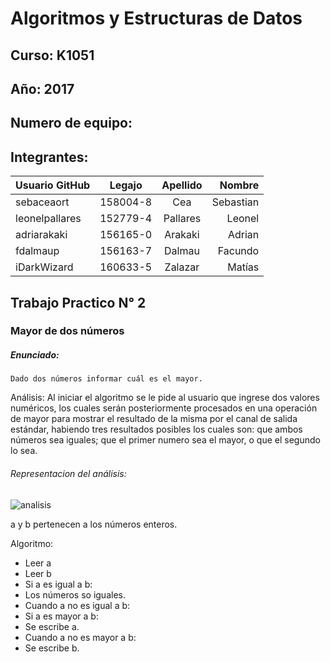 # Algoritmos y Estructuras de Datos

## Curso: K1051

## Año: 2017

## Numero de equipo:

## Integrantes:

| Usuario GitHub |  Legajo  | Apellido | Nombre    |
| -------------  |:--------:|:--------:|----------:|
| sebaceaort     | 158004-8 | Cea      | Sebastian |
| leonelpallares | 152779-4 | Pallares | Leonel    |
| ⁠⁠⁠adriarakaki    | ⁠⁠156165-0 | Arakaki  | Adrian    |
| ⁠⁠⁠fdalmaup       | 156163-7 | Dalmau   | Facundo   |
| ⁠⁠⁠iDarkWizard    | 160633-5 | Zalazar  | Matías    |


## Trabajo Practico N° 2
### Mayor de dos números

##### Enunciado:
    Dado dos números informar cuál es el mayor.


Análisis: Al iniciar el algoritmo se le pide al usuario que ingrese dos valores numéricos, los cuales serán posteriormente procesados en una operación de mayor para mostrar el resultado de la misma por el canal de salida estándar, habiendo tres resultados posibles los cuales son: que ambos números sea iguales; que el primer numero sea el mayor, o que el segundo lo sea.

###### Representacion del análisis:

![analisis](https://cloud.githubusercontent.com/assets/26697657/24832555/ab2c424e-1c88-11e7-8edb-6bd737c9be49.jpg)


a y b pertenecen a los números enteros.

Algoritmo:
- Leer a
- Leer b
- Si a es igual a b:
- Los números so iguales.
- Cuando a no es igual a b:
- Si a es mayor a b:
- Se escribe a.
- Cuando a no es mayor a b:
- Se escribe b.
